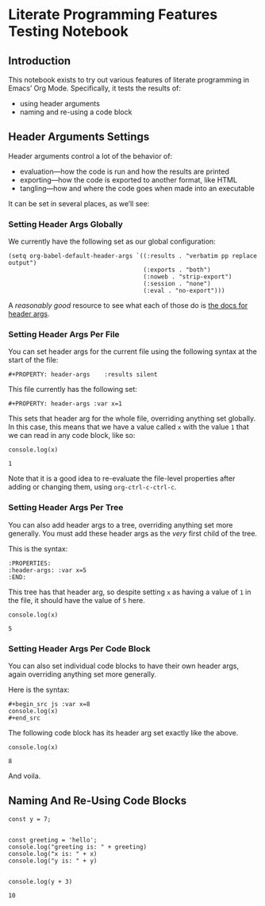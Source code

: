 

# Literate Programming Features Testing Notebook


## Introduction

This notebook exists to try out various features of literate programming in Emacs&rsquo; Org Mode. Specifically, it tests the results of:

-   using header arguments
-   naming and re-using a code block


## Header Arguments Settings

Header arguments control a lot of the behavior of:

-   evaluation—how the code is run and how the results are printed
-   exporting—how the code is exported to another format, like HTML
-   tangling—how and where the code goes when made into an executable

It can be set in several places, as we&rsquo;ll see:


### Setting Header Args Globally

We currently have the following set as our global configuration:

    (setq org-babel-default-header-args `((:results . "verbatim pp replace output")
                                          (:exports . "both")
                                          (:noweb . "strip-export")
                                          (:session . "none")
                                          (:eval . "no-export")))

A *reasonably good* resource to see what each of those do is [the docs for header args](https://org-babel.readthedocs.io/en/latest/header-args/).


### Setting Header Args Per File

You can set header args for the current file using the following syntax at the start of the file:

    #+PROPERTY: header-args    :results silent

This file currently has the following set:

    #+PROPERTY: header-args :var x=1

This sets that header arg for the whole file, overriding anything set globally. In this case, this means that we have a value called `x` with the value `1` that we can read in any code block, like so:

    console.log(x)

    1

Note that it is a good idea to re-evaluate the file-level properties after adding or changing them, using `org-ctrl-c-ctrl-c`.


### Setting Header Args Per Tree

You can also add header args to a tree, overriding anything set more generally. You must add these header args as the *very* first child of the tree.

This is the syntax:

    :PROPERTIES:
    :header-args: :var x=5
    :END:

This tree has that header arg, so despite setting `x` as having a value of `1` in the file, it should have the value of `5` here.

    console.log(x)

    5


### Setting Header Args Per Code Block

You can also set individual code blocks to have their own header args, again overriding anything set more generally.

Here is the syntax:

    #+begin_src js :var x=8
    console.log(x)
    #+end_src

The following code block has its header arg set exactly like the above.

    console.log(x)

    8

And voila.


## Naming And Re-Using Code Blocks

    const y = 7;

    
    const greeting = 'hello';
    console.log("greeting is: " + greeting)
    console.log("x is: " + x)
    console.log("y is: " + y)

    
    console.log(y + 3)

    10

